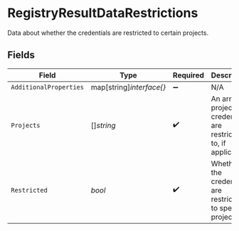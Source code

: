 # RegistryResultDataRestrictions

Data about whether the credentials are restricted to certain projects.


## Fields

| Field                                                                  | Type                                                                   | Required                                                               | Description                                                            | Example                                                                |
| ---------------------------------------------------------------------- | ---------------------------------------------------------------------- | ---------------------------------------------------------------------- | ---------------------------------------------------------------------- | ---------------------------------------------------------------------- |
| `AdditionalProperties`                                                 | map[string]*interface{}*                                               | :heavy_minus_sign:                                                     | N/A                                                                    |                                                                        |
| `Projects`                                                             | []*string*                                                             | :heavy_check_mark:                                                     | An array of projects the credentials are restricted to, if applicable. | default-project                                                        |
| `Restricted`                                                           | *bool*                                                                 | :heavy_check_mark:                                                     | Whether the credentials are restricted to specific projects.           | true                                                                   |